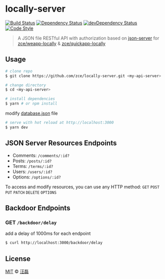 # locally-server

[![Build Status][travis-image]][travis-url]
[![Dependency Status][dependency-image]][dependency-url]
[![devDependency Status][devdependency-image]][devdependency-url]
[![Code Style][style-image]][style-url]

> A JSON file RESTful API with authorization based on [json-server](https://github.com/typicode/json-server) for [zce/weapp-locally](https://github.com/zce/weapp-locally) & [zce/quickapp-locally](https://github.com/zce/quickapp-locally)

## Usage

```sh
# clone repo
$ git clone https://github.com/zce/locally-server.git <my-api-server>

# change directory
$ cd <my-api-server>

# install dependencies
$ yarn # or npm install
```

modify [database.json](database.json) file

```sh
# serve with hot reload at http://localhost:3000
$ yarn dev
```

## JSON Server Resources Endpoints

- Comments: `/comments/:id?`
- Posts: `/posts/:id?`
- Terms: `/terms/:id?`
- Users: `/users/:id?`
- Options: `/options/:id?`

To access and modify resources, you can use any HTTP method: `GET` `POST` `PUT` `PATCH` `DELETE` `OPTIONS`

## Backdoor Endpoints

### GET `/backdoor/delay`

add a delay of 1000ms for each endpoint

```sh
$ curl http://localhost:3000/backdoor/delay
```

## License

[MIT](LICENSE) &copy; [汪磊](http://zce.me)



[travis-image]: https://img.shields.io/travis/zce/locally-server.svg
[travis-url]: https://travis-ci.org/zce/locally-server
[dependency-image]: https://img.shields.io/david/zce/locally-server.svg
[dependency-url]: https://david-dm.org/zce/locally-server
[devdependency-image]: https://img.shields.io/david/dev/zce/locally-server.svg
[devdependency-url]: https://david-dm.org/zce/locally-server?type=dev
[style-image]: https://img.shields.io/badge/code%20style-standard-brightgreen.svg
[style-url]: http://standardjs.com/
